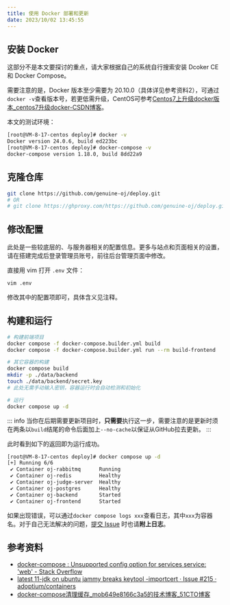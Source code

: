 ```yaml
---
title: 使用 Docker 部署和更新
date: 2023/10/02 13:45:55
---
```


## 安装 Docker

这部分不是本文要探讨的重点，请大家根据自己的系统自行搜索安装 Dcoker CE 和 Docker Compose。

需要注意的是，Docker 版本至少需要为 20.10.0（具体详见参考资料2），可通过`docker -v`查看版本号，若更低需升级，CentOS可参考[Centos7上升级docker版本_centos7升级docker-CSDN博客](https://blog.csdn.net/sunny05296/article/details/107348225)。

本文的测试环境：

```bash
[root@VM-8-17-centos deploy]# docker -v
Docker version 24.0.6, build ed223bc
[root@VM-8-17-centos deploy]# docker-compose -v
docker-compose version 1.18.0, build 8dd22a9
```

## 克隆仓库

```bash
git clone https://github.com/genuine-oj/deploy.git
# OR
# git clone https://ghproxy.com/https://github.com/genuine-oj/deploy.git
```

## 修改配置

此处是一些较底层的、与服务器相关的配置信息。更多与站点和页面相关的设置，请在搭建完成后登录管理员账号，前往后台管理页面中修改。

直接用 vim 打开 `.env` 文件：

```bash
vim .env
```

修改其中的配置项即可，具体含义见注释。

## 构建和运行

```bash
# 构建前端项目
docker compose -f docker-compose.builder.yml build
docker compose -f docker-compose.builder.yml run --rm build-frontend

# 其它容器的构建
docker compose build
mkdir -p ./data/backend
touch ./data/backend/secret.key
# 此处无需手动输入密钥，容器运行时会自动检测和初始化

# 运行
docker compose up -d
```

::: info
当你在后期需要更新项目时，**只需要**执行这一步，需要注意的是更新时须在两条以`build`结尾的命令后面加上`--no-cache`以保证从GitHub拉去更新。
:::

此时看到如下的返回即为运行成功。

```bash
[root@VM-8-17-centos deploy]# docker compose up -d
[+] Running 6/6
 ✔ Container oj-rabbitmq      Running
 ✔ Container oj-redis         Healthy
 ✔ Container oj-judge-server  Healthy
 ✔ Container oj-postgres      Healthy
 ✔ Container oj-backend       Started
 ✔ Container oj-frontend      Started
```

如果出现错误，可以通过`docker compose logs xxx`查看日志，其中`xxx`为容器名。对于自己无法解决的问题，[提交 Issue](https://github.com/genuine-oj/deploy/issues/new) 时也请**附上日志**。

## 参考资料

- [docker-compose : Unsupported config option for services service: 'web' - Stack Overflow](https://stackoverflow.com/questions/36724948/docker-compose-unsupported-config-option-for-services-service-web/63570531#63570531)
- [latest 11-jdk on ubuntu jammy breaks keytool -importcert · Issue #215 · adoptium/containers](https://github.com/adoptium/containers/issues/215#issuecomment-1142046045)
- [docker-compose清理缓存_mob649e8166c3a5的技术博客_51CTO博客](https://blog.51cto.com/u_16175510/7310138)
